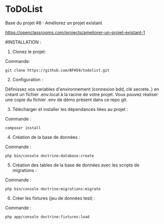 ToDoList
========

Base du projet #8 : Améliorez un projet existant

https://openclassrooms.com/projects/ameliorer-un-projet-existant-1

#INSTALLATION :

1. Clonez le projet:

Commande: 
``` 
git clone https://github.com/BFH59/todolist.git
```

2. Configuration :

Définissez vos variables d'environnement (connexion bdd, clé secrete..) en créant un fichier .env.local à la racine de votre projet. Vous pouvez réaliser une copie du fichier .env de démo présent dans ce repo git.

3. Télécharger et installer les dépendances liées au projet :

Commande : 
``` 
composer install
``` 
4. Création de la base de données :

Commande : 
``` 
php bin/console doctrine:database:create
``` 
5. Création des tables de la base de données avec les scripts de migrations :

Commande : 
``` 
php bin/console doctrine:migrations:migrate
``` 
6. Créer les fixtures (jeu de données test) :

Commande : 
``` 
php app/console doctrine:fixtures:load
``` 
